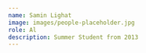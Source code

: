 ```yaml
---
name: Samin Lighat
image: images/people-placeholder.jpg
role: Al
description: Summer Student from 2013
---
```

